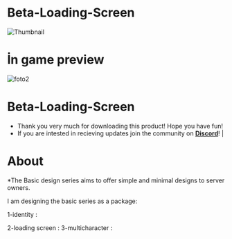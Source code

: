 # Beta-Loading-Screen



![Thumbnail]([http://url/to/img.png](https://cdn.discordapp.com/attachments/1205620223818997790/1205620230949183508/Cover.png?ex=66072cd6&is=65f4b7d6&hm=032da12e1cf160dacd2923d1885f34a38aaaa26190ca42c11c872808dc7de9e4&))
#  İn game preview 
![foto2](https://cdn.discordapp.com/attachments/1205620223818997790/1205620233654632508/loading-screen-in-game.png?ex=66072cd7&is=65f4b7d7&hm=3889cf5a06ec29a380037fa0a7e7f9ccf5a1b8430ad60718f12cb8f067c7aacd&)


# Beta-Loading-Screen

- Thank you very much for downloading this product! Hope you have fun!
- If you are intested in recieving updates join the community on **[Discord]()**! |

# About

*The Basic design series aims to offer simple and minimal designs to server owners.

I am designing the basic series as a package:


1-identity : 

2-loading screen : 
3-multicharacter : 
